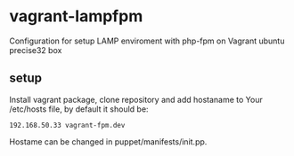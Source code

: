 vagrant-lampfpm
===============

Configuration for setup LAMP enviroment with php-fpm on Vagrant ubuntu precise32 box

setup
---------------
Install vagrant package, clone repository and add hostaname to Your /etc/hosts file, by default it should be:
```
192.168.50.33 vagrant-fpm.dev
```
Hostame can be changed in puppet/manifests/init.pp.
